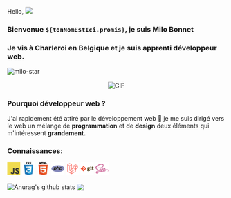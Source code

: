 Hello, <img src="https://media.giphy.com/media/hvRJCLFzcasrR4ia7z/giphy.gif" width="40">

### Bienvenue ```${tonNomEstIci.promis}```, je suis Milo Bonnet

### Je vis à Charleroi en Belgique et je suis apprenti développeur web.

<p align="left"> <img src="https://komarev.com/ghpvc/?username=milo-star&label=Profile%20views&color=0e75b6&style=flat" alt="milo-star" /> </p>

<p align="center">
  <img align="center" width="60%" alt="GIF" src="https://media.giphy.com/media/WvSjK3P8hqGA9AaUgt/giphy.gif"/>
</p>

### Pourquoi développeur web ?

J'ai rapidement été attiré par le développement web 💨 je me suis dirigé vers le web un mélange de **programmation** et
de **design** deux éléments qui m'intéressent **grandement.**

### Connaissances:

<code><img height="30" src="https://raw.githubusercontent.com/github/explore/80688e429a7d4ef2fca1e82350fe8e3517d3494d/topics/javascript/javascript.png"></code>
<code><img height="30" src="https://raw.githubusercontent.com/github/explore/80688e429a7d4ef2fca1e82350fe8e3517d3494d/topics/css/css.png"></code> 
<code><img height="30" src="https://raw.githubusercontent.com/github/explore/80688e429a7d4ef2fca1e82350fe8e3517d3494d/topics/html/html.png"></code>
<code><img height="30" src="https://raw.githubusercontent.com/github/explore/80688e429a7d4ef2fca1e82350fe8e3517d3494d/topics/php/php.png"></code> 
<code><img height="30" src="https://raw.githubusercontent.com/github/explore/80688e429a7d4ef2fca1e82350fe8e3517d3494d/topics/laravel/laravel.png"></code>
<code><img height="30" src="https://raw.githubusercontent.com/github/explore/80688e429a7d4ef2fca1e82350fe8e3517d3494d/topics/git/git.png"></code> 
<code><img height="30" src="https://raw.githubusercontent.com/github/explore/80688e429a7d4ef2fca1e82350fe8e3517d3494d/topics/sass/sass.png"></code> 


<img align="center" src="https://github-readme-stats.anuraghazra1.vercel.app/api?username=milo-star&show_icons=true&include_all_commits=true&theme=radical" alt="Anurag's github stats" />
 <img align="center" src="https://github-readme-stats.anuraghazra1.vercel.app/api/top-langs/?username=milo-star&layout=compact&theme=radical" />

